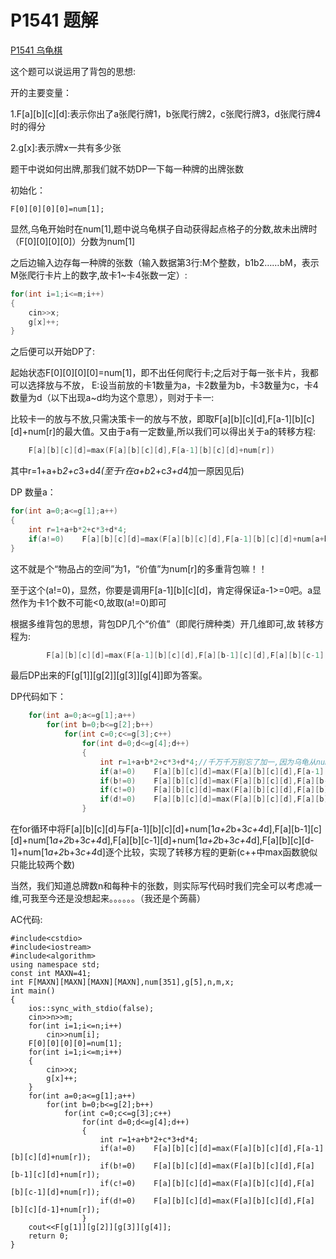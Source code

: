 # P1541 题解


[P1541 乌龟棋](https://www.luogu.org/problemnew/show/P1541)

这个题可以说运用了背包的思想:

开的主要变量：

1.F[a][b][c][d]:表示你出了a张爬行牌1，b张爬行牌2，c张爬行牌3，d张爬行牌4时的得分

2.g[x]:表示牌x一共有多少张

题干中说如何出牌,那我们就不妨DP一下每一种牌的出牌张数

初始化：

```
F[0][0][0][0]=num[1];
```

显然,乌龟开始时在num[1],题中说乌龟棋子自动获得起点格子的分数,故未出牌时（F[0][0][0][0]）分数为num[1]

之后边输入边存每一种牌的张数（输入数据第3行:M个整数，b1b2……bM，表示M张爬行卡片上的数字,故卡1~卡4张数一定）:

```cpp
for(int i=1;i<=m;i++)
{
	cin>>x;
	g[x]++;
}
```

之后便可以开始DP了:

起始状态F[0][0][0][0]=num[1]，即不出任何爬行卡;之后对于每一张卡片，我都可以选择放与不放，
E:设当前放的卡1数量为a，卡2数量为b，卡3数量为c，卡4数量为d（以下出现a~d均为这个意思），则对于卡一:

比较卡一的放与不放,只需决策卡一的放与不放，即取F[a][b][c][d],F[a-1][b][c][d]+num[r]的最大值。又由于a有一定数量,所以我们可以得出关于a的转移方程:

```cpp
	F[a][b][c][d]=max(F[a][b][c][d],F[a-1][b][c][d]+num[r])
```
其中r=1+a+b*2+c*3+d*4(至于r在a+b*2+c*3+d*4加一原因见后)

DP 数量a：

```cpp
for(int a=0;a<=g[1];a++)
{
	int r=1+a+b*2+c*3+d*4;
	if(a!=0)	F[a][b][c][d]=max(F[a][b][c][d],F[a-1][b][c][d]+num[a+b*2+c*3+d*4])
}
```
这不就是个“物品占的空间”为1，“价值”为num[r]的多重背包嘛！！
 
 至于这个(a!=0)，显然，你要是调用F[a-1][b][c][d]，肯定得保证a-1>=0吧。a显然作为卡1个数不可能<0,故取(a!=0)即可
    
根据多维背包的思想，背包DP几个“价值”（即爬行牌种类）开几维即可,故
转移方程为:
```cpp
		F[a][b][c][d]=max(F[a-1][b][c][d],F[a][b-1][c][d],F[a][b][c-1][d],F[a][b][c][d-1])+num[1*a+2*b+3*c+4*d]
```

最后DP出来的F[g[1]][g[2]][g[3]][g[4]]即为答案。


DP代码如下：
```cpp
	for(int a=0;a<=g[1];a++)
		for(int b=0;b<=g[2];b++)
			for(int c=0;c<=g[3];c++)
				for(int d=0;d<=g[4];d++)
				{
					int r=1+a+b*2+c*3+d*4;//千万千万别忘了加一,因为乌龟从num[1]出发,设前进i步，则到达num[i+1],我就是因为这调了一个小时死活没找出毛病 
					if(a!=0)	F[a][b][c][d]=max(F[a][b][c][d],F[a-1][b][c][d]+num[r]); //a!=0原因见上
					if(b!=0)    F[a][b][c][d]=max(F[a][b][c][d],F[a][b-1][c][d]+num[r]);
					if(c!=0)    F[a][b][c][d]=max(F[a][b][c][d],F[a][b][c-1][d]+num[r]);
					if(d!=0)	F[a][b][c][d]=max(F[a][b][c][d],F[a][b][c][d-1]+num[r]);
				}	
```

在for循环中将F[a][b][c][d]与F[a-1][b][c][d]+num[1*a+2*b+3*c+4*d],F[a][b-1][c][d]+num[1*a+2*b+3*c+4*d],F[a][b][c-1][d]+num[1*a+2*b+3*c+4*d],F[a][b][c][d-1]+num[1*a+2*b+3*c+4*d]逐个比较，实现了转移方程的更新(c++中max函数貌似只能比较两个数)

当然，我们知道总牌数n和每种卡的张数，则实际写代码时我们完全可以考虑减一维,可我至今还是没想起来。。。。。。（我还是个蒟蒻）

AC代码:

```
#include<cstdio>
#include<iostream>
#include<algorithm>
using namespace std;
const int MAXN=41;
int F[MAXN][MAXN][MAXN][MAXN],num[351],g[5],n,m,x;
int main()
{
    ios::sync_with_stdio(false);
    cin>>n>>m;
    for(int i=1;i<=n;i++)
        cin>>num[i];
    F[0][0][0][0]=num[1];
    for(int i=1;i<=m;i++)
    {
        cin>>x;
        g[x]++;
    }
    for(int a=0;a<=g[1];a++)
        for(int b=0;b<=g[2];b++)
            for(int c=0;c<=g[3];c++)
                for(int d=0;d<=g[4];d++)
                {
                    int r=1+a+b*2+c*3+d*4;
                    if(a!=0)	F[a][b][c][d]=max(F[a][b][c][d],F[a-1][b][c][d]+num[r]);
                    if(b!=0)    F[a][b][c][d]=max(F[a][b][c][d],F[a][b-1][c][d]+num[r]);
                    if(c!=0)    F[a][b][c][d]=max(F[a][b][c][d],F[a][b][c-1][d]+num[r]);
                    if(d!=0)	F[a][b][c][d]=max(F[a][b][c][d],F[a][b][c][d-1]+num[r]);
                }	
    cout<<F[g[1]][g[2]][g[3]][g[4]];
    return 0;
}
```


